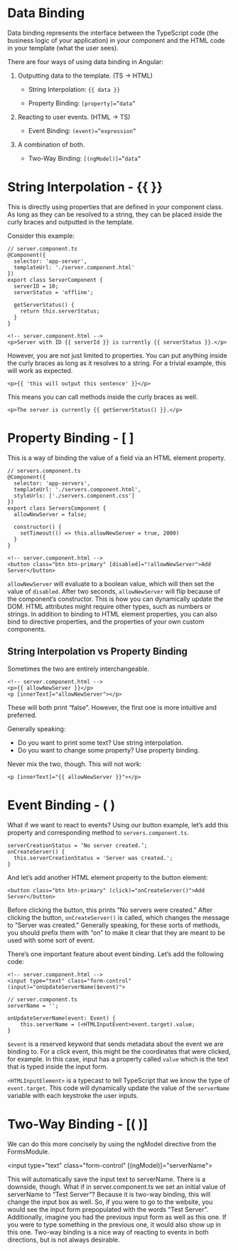 # Data Binding
Data binding represents the interface between the TypeScript code
(the business logic of your application) in your component and the
HTML code in your template (what the user sees).

There are four ways of using data binding in Angular:

1. Outputting data to the template. (TS -> HTML)
    - String Interpolation: `{{ data }}`
 
	- Property Binding: `[property]=”data”`

2. Reacting to user events.  (HTML -> TS)
    - Event Binding: `(event)=”expression”`

3. A combination of both.
	- Two-Way Binding: `[(ngModel)]=”data”`
	
# String Interpolation - {{ }} 
This is directly using properties that are defined in your component class.
As long as they can be resolved to a string, they can be placed inside the
curly braces and outputted in the template.

Consider this example:

```
// server.component.ts
@Component({
  selector: 'app-server',
  templateUrl: './server.component.html'
})
export class ServerComponent {
  serverID = 10;
  serverStatus = 'offline';

  getServerStatus() {
    return this.serverStatus;
  }
}
```

```
<!-- server.component.html -->
<p>Server with ID {{ serverId }} is currently {{ serverStatus }}.</p>
```

However, you are not just limited to properties. You can put anything
inside the curly braces as long as it resolves to a string. For a trivial
example, this will work as expected.
```
<p>{{ 'this will output this sentence' }}</p>
```

This means you can call methods inside the curly braces as well. 
```
<p>The server is currently {{ getServerStatus() }}.</p>
```

# Property Binding - [ ]
This is a way of binding the value of a field via an HTML element property. 

```
// servers.component.ts
@Component({
  selector: 'app-servers',
  templateUrl: './servers.component.html',
  styleUrls: ['./servers.component.css']
})
export class ServersComponent {
  allowNewServer = false;

  constructor() {
    setTimeout(() => this.allowNewServer = true, 2000)
  }
}
```

```
<!-- server.component.html -->
<button class="btn btn-primary" [disabled]="!allowNewServer">Add Server</button>
```

`allowNewServer` will evaluate to a boolean value, which will then set the
value of `disabled`. After two seconds, `allowNewServer` will flip because
of the component’s constructor. This is how you can dynamically update the
DOM. HTML attributes might require other types, such as numbers or strings.
In addition to binding to HTML element properties, you can also bind
to directive properties, and the properties of your own custom components.

## String Interpolation vs Property Binding
Sometimes the two are entirely interchangeable. 

```
<!-- server.component.html -->
<p>{{ allowNewServer }}</p>
<p [innerText]="allowNewServer"></p>
```

These will both print “false”. However, the first one is
more intuitive and preferred.

Generally speaking:
- Do you want to print some text? Use string interpolation.
- Do you want to change some property? Use property binding.

Never mix the two, though. This will not work: 
```
<p [innerText]="{{ allowNewServer }}"></p> 
```

# Event Binding - ( )
What if we want to react to events?
Using our button example, let’s add this property and corresponding method
to `servers.component.ts`. 

```
serverCreationStatus = ‘No server created.’;
onCreateServer() {
  this.serverCreationStatus = 'Server was created.';
}
```

And let’s add another HTML element property to the button element:
```
<button class="btn btn-primary" (click)="onCreateServer()">Add Server</button>
```

Before clicking the button, this prints “No servers were created.”
After clicking the button, `onCreateServer()` is called, which changes
the message to “Server was created.” Generally speaking, for these sorts
of methods, you should prefix them with “on” to make it clear that they
are meant to be used with some sort of event.

There’s one important feature about event binding.
Let’s add the following code:

```
<!-- server.component.html -->
<input type="text" class="form-control" (input)="onUpdateServerName($event)">
```

```
// server.component.ts
serverName = '';

onUpdateServerName(event: Event) {
	this.serverName = (<HTMLInputEvent>event.target).value;
}
```

`$event` is a reserved keyword that sends metadata about
the event we are binding to. For a click event, this might be the
coordinates that were clicked, for example. In this case, input
has a property called `value` which is the text that is typed inside
the input form. 

`<HTMLInputElement>` is a typecast to tell TypeScript that we know the
type of `event.target`. This code will dynamically update the value of
the `serverName` variable with each keystroke the user inputs.

# Two-Way Binding - [( )]
We can do this more concisely by using the ngModel directive from the FormsModule.

<!-- servers.component.html -->
<input type="text" class="form-control" [(ngModel)]="serverName">

This will automatically save the input text to serverName. There is a downside, though. What if in server.component.ts we set an initial value of serverName to “Test Server”? Because it is two-way binding, this will change the input box as well. So, if you were to go to the website, you would see the input form prepopulated with the words “Test Server”. Additionally, imagine you had the previous input form as well as this one. If you were to type something in the previous one, it would also show up in this one.
Two-way binding is a nice way of reacting to events in both directions, but is not always desirable.
